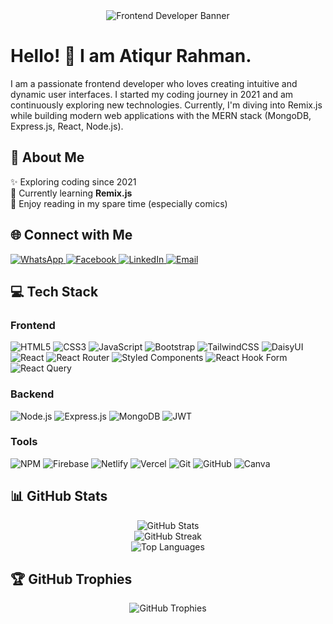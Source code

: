 <div align="center">
  <img src="https://i.ibb.co.com/kV5vGPsM/Frontend-Developer.png" alt="Frontend Developer Banner" />
</div>

<h1>Hello! 👋 I am Atiqur Rahman.</h1>
  <p>
    I am a passionate frontend developer who loves creating intuitive and dynamic user interfaces. I started my coding journey in 2021 and am continuously exploring new            technologies. Currently, I'm diving into Remix.js while building modern web applications with the MERN stack (MongoDB, Express.js, React, Node.js).
  </p>


<h2>💫 About Me</h2>
<p>
  ✨ Exploring coding since 2021<br />
  🌱 Currently learning <b>Remix.js</b><br />
  📖 Enjoy reading in my spare time (especially comics)
</p>

<h2>🌐 Connect with Me</h2>
<p>
  <a href="https://wa.me/8801408368799">
    <img src="https://img.shields.io/badge/WhatsApp-%2300A859.svg?logo=whatsapp&logoColor=white" alt="WhatsApp">
  </a>
  <a href="https://facebook.com/atikemon.hassan.1" target="_blank">
    <img src="https://img.shields.io/badge/Facebook-%231877F2.svg?logo=Facebook&logoColor=white" alt="Facebook" />
  </a>
  <a href="https://linkedin.com/in/atiqur-rahman895" target="_blank">
    <img src="https://img.shields.io/badge/LinkedIn-%230077B5.svg?logo=linkedin&logoColor=white" alt="LinkedIn" />
  </a>
  <a href="mailto:itsatiqur28@gmail.com" target="_blank">
    <img src="https://img.shields.io/badge/Email-D14836?logo=gmail&logoColor=white" alt="Email" />
  </a>
</p>

<h2>💻 Tech Stack</h2>

### **Frontend**
<p>
  <img src="https://img.shields.io/badge/html5-%23E34F26.svg?style=for-the-badge&logo=html5&logoColor=white" alt="HTML5" />
  <img src="https://img.shields.io/badge/css3-%231572B6.svg?style=for-the-badge&logo=css3&logoColor=white" alt="CSS3" />
  <img src="https://img.shields.io/badge/javascript-%23323330.svg?style=for-the-badge&logo=javascript&logoColor=%23F7DF1E" alt="JavaScript" />
  <img src="https://img.shields.io/badge/bootstrap-%238511FA.svg?style=for-the-badge&logo=bootstrap&logoColor=white" alt="Bootstrap" />
  <img src="https://img.shields.io/badge/tailwindcss-%2338B2AC.svg?style=for-the-badge&logo=tailwind-css&logoColor=white" alt="TailwindCSS" />
  <img src="https://img.shields.io/badge/daisyui-5A0EF8?style=for-the-badge&logo=daisyui&logoColor=white" alt="DaisyUI" />
  <img src="https://img.shields.io/badge/react-%2320232a.svg?style=for-the-badge&logo=react&logoColor=%2361DAFB" alt="React" />
  <img src="https://img.shields.io/badge/React_Router-CA4245?style=for-the-badge&logo=react-router&logoColor=white" alt="React Router" />
  <img src="https://img.shields.io/badge/styled--components-DB7093?style=for-the-badge&logo=styled-components&logoColor=white" alt="Styled Components" />
  <img src="https://img.shields.io/badge/React%20Hook%20Form-%23EC5990.svg?style=for-the-badge&logo=reacthookform&logoColor=white" alt="React Hook Form" />
  <img src="https://img.shields.io/badge/React%20Query-FF4154?style=for-the-badge&logo=react%20query&logoColor=white" alt="React Query" />
</p>

### **Backend**
<p>
  <img src="https://img.shields.io/badge/node.js-6DA55F?style=for-the-badge&logo=node.js&logoColor=white" alt="Node.js" />
  <img src="https://img.shields.io/badge/express.js-%23404d59.svg?style=for-the-badge&logo=express&logoColor=%2361DAFB" alt="Express.js" />
  <img src="https://img.shields.io/badge/MongoDB-%234ea94b.svg?style=for-the-badge&logo=mongodb&logoColor=white" alt="MongoDB" />
  <img src="https://img.shields.io/badge/JWT-black?style=for-the-badge&logo=JSON%20web%20tokens" alt="JWT" />
</p>

### **Tools**
<p>
  <img src="https://img.shields.io/badge/NPM-%23CB3837.svg?style=for-the-badge&logo=npm&logoColor=white" alt="NPM" />
  <img src="https://img.shields.io/badge/firebase-%23039BE5.svg?style=for-the-badge&logo=firebase" alt="Firebase" />
  <img src="https://img.shields.io/badge/netlify-%23000000.svg?style=for-the-badge&logo=netlify&logoColor=#00C7B7" alt="Netlify" />
  <img src="https://img.shields.io/badge/vercel-%23000000.svg?style=for-the-badge&logo=vercel&logoColor=white" alt="Vercel" />
  <img src="https://img.shields.io/badge/git-%23F05033.svg?style=for-the-badge&logo=git&logoColor=white" alt="Git" />
  <img src="https://img.shields.io/badge/github-%23121011.svg?style=for-the-badge&logo=github&logoColor=white" alt="GitHub" />
  <img src="https://img.shields.io/badge/Canva-%2300C4CC.svg?style=for-the-badge&logo=Canva&logoColor=white" alt="Canva" />
</p>

<h2>📊 GitHub Stats</h2>
  <div align="center">
    <img src="https://github-readme-stats.vercel.app/api?username=AtiqurRahman895&theme=react&hide_border=false&include_all_commits=false&count_private=false" alt="GitHub Stats" />
  <br />
  <img src="https://streak-stats.demolab.com?user=AtiqurRahman895&theme=react&date_format=j%20M%5B%20Y%5D" alt="GitHub Streak">
<!--   <img src="https://github-readme-streak-stats.herokuapp.com/?user=AtiqurRahman895&theme=react&hide_border=false" alt="GitHub Streak" /> -->
  <br />
  <img src="https://github-readme-stats.vercel.app/api/top-langs/?username=AtiqurRahman895&theme=react&hide_border=false&include_all_commits=false&count_private=false&layout=compact" alt="Top Languages" />
</div>

<h2>🏆 GitHub Trophies</h2>
<div align="center">
  <img src="https://github-profile-trophy.vercel.app/?username=AtiqurRahman895&theme=algolia&no-frame=true&no-bg=true&margin-w=4" alt="GitHub Trophies" />
</div>
